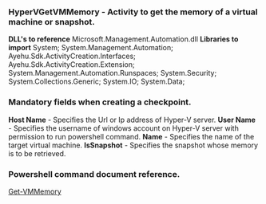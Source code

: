 ﻿
### HyperVGetVMMemory - Activity to get the memory of a virtual machine or snapshot.

**DLL's to reference**
Microsoft.Management.Automation.dll
**Libraries to import**
System;
System.Management.Automation;
Ayehu.Sdk.ActivityCreation.Interfaces;
Ayehu.Sdk.ActivityCreation.Extension;
System.Management.Automation.Runspaces;
System.Security;
System.Collections.Generic;
System.IO;
System.Data;

### Mandatory fields when creating a checkpoint.
**Host Name** - Specifies the Url or Ip address of Hyper-V server.
**User Name** - Specifies the username of windows account on Hyper-V server with permission to run powershell command.
**Name** - Specifies the name of the target virtual machine.
**IsSnapshot** - Specifies the snapshot whose memory is to be retrieved.
### Powershell command document reference.

[Get-VMMemory](https://docs.microsoft.com/en-us/powershell/module/hyper-v/get-vmmemory?view=win10-ps)